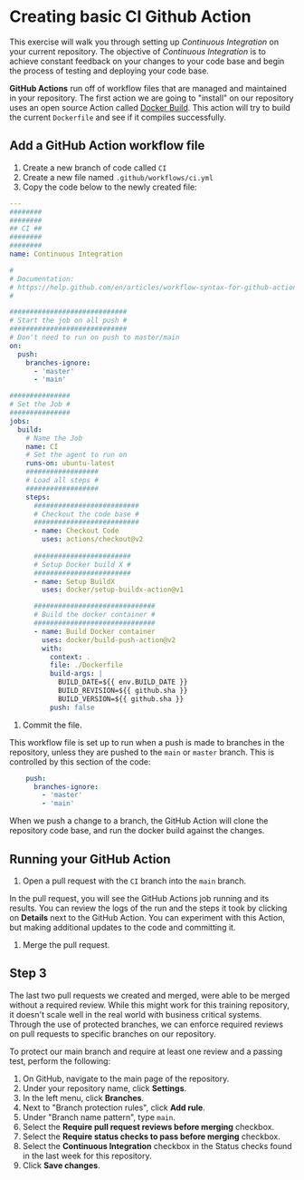 # Creating basic CI Github Action
This exercise will walk you through setting up *Continuous Integration* on your current repository.
The objective of *Continuous Integration* is to achieve constant feedback on your changes to your code base and begin the process of testing and deploying your code base.

**GitHub Actions** run off of workflow files that are managed and maintained in your repository. The first action we are going to "install" on our repository uses an open source Action called [Docker Build](https://github.com/docker/build-push-action). This action will try to build the current `Dockerfile` and see if it compiles successfully.

## Add a GitHub Action workflow file

1. Create a new branch of code called `CI`
1. Create a new file named `.github/workflows/ci.yml`
1. Copy the code below to the newly created file:

  ```yaml
  ---
  ########
  ########
  ## CI ##
  ########
  ########
  name: Continuous Integration

  #
  # Documentation:
  # https://help.github.com/en/articles/workflow-syntax-for-github-actions
  #

  #############################
  # Start the job on all push #
  #############################
  # Don't need to run on push to master/main
  on:
    push:
      branches-ignore:
        - 'master'
        - 'main'

  ###############
  # Set the Job #
  ###############
  jobs:
    build:
      # Name the Job
      name: CI
      # Set the agent to run on
      runs-on: ubuntu-latest
      ##################
      # Load all steps #
      ##################
      steps:
        ##########################
        # Checkout the code base #
        ##########################
        - name: Checkout Code
          uses: actions/checkout@v2
        
        ########################
        # Setup Docker build X #
        ########################
        - name: Setup BuildX
          uses: docker/setup-buildx-action@v1

        ##############################
        # Build the docker container #
        ##############################
        - name: Build Docker container
          uses: docker/build-push-action@v2
          with:
            context: .
            file: ./Dockerfile
            build-args: |
              BUILD_DATE=${{ env.BUILD_DATE }}
              BUILD_REVISION=${{ github.sha }}
              BUILD_VERSION=${{ github.sha }}
            push: false
  ```
1. Commit the file.

This workflow file is set up to run when a push is made to branches in the repository, unless they are pushed to the `main` or `master` branch. This is controlled by this section of the code:

```yaml
    push:
      branches-ignore:
        - 'master'
        - 'main'
```

When we push a change to a branch, the GitHub Action will clone the repository code base, and run the docker build against the changes.

## Running your GitHub Action

1. Open a pull request with the `CI` branch into the `main` branch.

  In the pull request, you will see the GitHub Actions job running and its results. You can review the logs of the run and the steps it took by clicking on **Details** next to the GitHub Action. You can experiment with this Action, but making additional updates to the code and committing it.

1. Merge the pull request.

## Step 3

The last two pull requests we created and merged, were able to be merged without a required review. While this might work for this training repository, it doesn't scale well in the real world with business critical systems. Through the use of protected branches, we can enforce required reviews on pull requests to specific branches on our repository.

To protect our main branch and require at least one review and a passing test, perform the following:

1. On GitHub, navigate to the main page of the repository.
1. Under your repository name, click **Settings**.
1. In the left menu, click **Branches**.
1. Next to "Branch protection rules", click **Add rule**.
1. Under "Branch name pattern", type `main`.
1. Select the **Require pull request reviews before merging** checkbox.
1. Select the **Require status checks to pass before merging** checkbox.
1. Select the **Continuous Integration** checkbox in the Status checks found in the last week for this repository.
1. Click **Save changes**.
